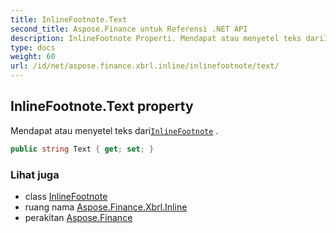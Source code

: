 ```yaml
---
title: InlineFootnote.Text
second_title: Aspose.Finance untuk Referensi .NET API
description: InlineFootnote Properti. Mendapat atau menyetel teks dariInlineFootnote .
type: docs
weight: 60
url: /id/net/aspose.finance.xbrl.inline/inlinefootnote/text/
---
```

## InlineFootnote.Text property

Mendapat atau menyetel teks dari[`InlineFootnote`](../) .

```csharp
public string Text { get; set; }
```

### Lihat juga

* class [InlineFootnote](../)
* ruang nama [Aspose.Finance.Xbrl.Inline](../../inlinefootnote/)
* perakitan [Aspose.Finance](../../../)


